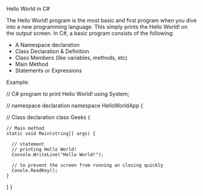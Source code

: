 Hello World in C#

The Hello World! program is the most basic and first program when you dive into a new programming language. This simply prints the Hello World! on the output screen. In C#, a basic program consists of the following:

* A Namespace declaration
* Class Declaration & Definition
* Class Members (like variables, methods, etc)
* Main Method
* Statements or Expressions

Example:

// C# program to print Hello World!
using System;

// namespace declaration
namespace HelloWorldApp {

  // Class declaration
  class Geeks {

    // Main method
    static void Main(string[] args) {

      // statement
      // printing Hello World!
      Console.WriteLine("Hello World!");

      // to prevent the screen from running an closing quickly
      Conole.ReadKey();
    }
  }
}
